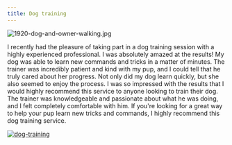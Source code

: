 ```yaml
---
title: Dog training
---
```


![1920-dog-and-owner-walking.jpg](/1920-dog-and-owner-walking.jpg)

I recently had the pleasure of taking part in a dog training session with a highly experienced professional. I was absolutely amazed at the results! My dog was able to learn new commands and tricks in a matter of minutes. The trainer was incredibly patient and kind with my pup, and I could tell that he truly cared about her progress. Not only did my dog learn quickly, but she also seemed to enjoy the process. I was so impressed with the results that I would highly recommend this service to anyone looking to train their dog. The trainer was knowledgeable and passionate about what he was doing, and I felt completely comfortable with him. If you're looking for a great way to help your pup learn new tricks and commands, I highly recommend this dog training service.

[![dog-training](<https://dabuttonfactory.com/button.png?t=CHECK+SERVICE&f=Noto+Sans-Bold&ts=26&tc=fff&hp=45&vp=20&c=11&bgt=unicolored&bgc=4bd42f>)](<https://londonexpertfinder.com/link>)